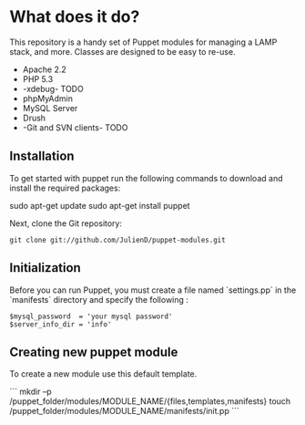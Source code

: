 # What does it do?

This repository is a handy set of Puppet modules for managing a LAMP stack, and more. Classes are designed to be easy to re-use.

* Apache 2.2
* PHP 5.3
* -xdebug- TODO
* phpMyAdmin
* MySQL Server
* Drush
* -Git and SVN clients- TODO

<h2>Installation</h2>
<p>To get started with puppet run the following commands to download and install the required packages:</p>
	sudo apt-get update
    sudo apt-get install puppet

<p>Next, clone the Git repository:</p>

    git clone git://github.com/JulienD/puppet-modules.git

<h2>Initialization</h2>

<p>Before you can run Puppet, you must create a file named `settings.pp` in the
`manifests` directory and specify the following :</p>

	$mysql_password  = 'your mysql password'
	$server_info_dir = 'info'

<h2>Creating new puppet module</h2>
<p>To create a new module use this default template.</p>
```
  mkdir –p /puppet_folder/modules/MODULE_NAME/{files,templates,manifests}
  touch /puppet_folder/modules/MODULE_NAME/manifests/init.pp
```